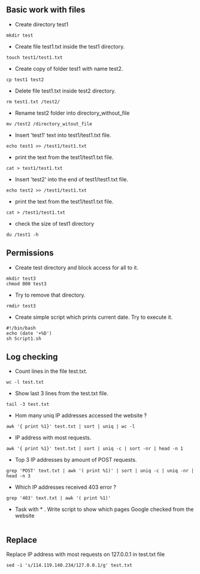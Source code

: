 ##  Basic work with files

- Create directory test1

```console
mkdir test
```

- Create file test1.txt inside the test1 directory.

```console
touch test1/test1.txt
```


-   Create copy of folder test1 with name test2.  

```console
cp test1 test2
```

-    Delete file test1.txt inside test2 directory.

```console
rm test1.txt /test2/
```

-    Rename test2 folder into directory_without_file

```console
mv /test2 /directory_witout_file
```

-    Insert 'test1' text into test1/test1.txt file.

```console
echo test1 >> /test1/test1.txt 
```

-    print the text from the test1/test1.txt file.

```console
cat > test1/test1.txt
```

-    Insert 'test2' into the end of test1/test1.txt file.

```console
echo test2 >> /test1/test1.txt
```
-    print the text from the test1/test1.txt file.

```console
cat > /test1/test1.txt
```
- check the size of test1 directory

```console
du /test1 -h
```
## Permissions

-   Create test directory and block access for all to it.

```console
mkdir test3
chmod 000 test3
```
-   Try to remove that directory.

```console
rmdir test3
```

-    Create simple script which prints current date. Try to execute it.

```console
#!/bin/bash
echo (date '+%D')
sh Script1.sh
```

## Log checking

-  Count lines in the file test.txt.

```console
wc -l test.txt
```

- Show last 3 lines from the test.txt file. 

```console
tail -3 test.txt
```

-  Hom many uniq IP addresses accessed the website ? 

```console
awk '{ print %1}' test.txt | sort | uniq | wc -l
```

-  IP address with most requests.

```console
awk '{ print %1}' test.txt | sort | uniq -c | sort -nr | head -n 1 
```

-  Top 3 IP addresses by amount of POST requests.

```console
grep 'POST' text.txt | awk '( print %1)' | sort | uniq -c | uniq -nr | head -n 3 
```

-  Which IP addresses received 403 error ? 

```console
grep '403' text.txt | awk '( print %1)'
```

- Task with * . Write script to show which pages Google checked from the website 

``` console

```
## Replace

Replace IP address with most requests on 127.0.0.1 in test.txt file 

```console
sed -i 's/114.119.140.234/127.0.0.1/g' test.txt
```
